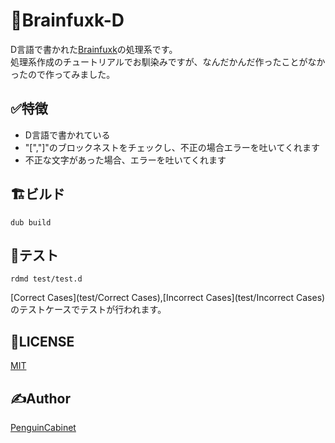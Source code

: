 # 🧠Brainfuxk-D
D言語で書かれた[Brainfuxk](https://ja.wikipedia.org/wiki/Brainfuck)の処理系です。   
処理系作成のチュートリアルでお馴染みですが、なんだかんだ作ったことがなかったので作ってみました。   

## ✅特徴
* D言語で書かれている
* \"[\",\"]\"のブロックネストをチェックし、不正の場合エラーを吐いてくれます
* 不正な文字があった場合、エラーを吐いてくれます

## 🏗ビルド

```
dub build
```
## 📃テスト
```
rdmd test/test.d
```
[Correct Cases](test/Correct Cases),[Incorrect Cases](test/Incorrect Cases)のテストケースでテストが行われます。


## 🎫LICENSE

[MIT](./LICENSE)

## ✍Author

[PenguinCabinet](https://github.com/PenguinCabinet)
